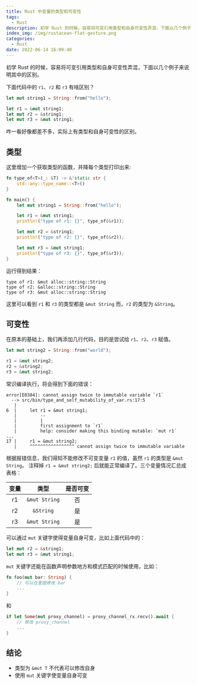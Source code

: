 ```yaml
---
title: Rust 中变量的类型和可变性
tags:
  - Rust
description: 初学 Rust 的时候，容易将可变引用类型和自身可变性弄混，下面以几个例子来说明其中的区别。
index_img: /img/rustacean-flat-gesture.png
categories:
  - Rust
date: 2022-06-14 16:09:40
---
```



初学 Rust 的时候，容易将可变引用类型和自身可变性弄混，下面以几个例子来说明其中的区别。

下面代码中的 `r1`、`r2` 和 `r3` 有啥区别？

```rust
let mut string1 = String::from("hello");

let r1 = &mut string1;
let mut r2 = &string1;
let mut r3 = &mut string1;
```

咋一看好像都差不多，实际上有类型和自身可变性的区别。

## 类型

这里增加一个获取类型的函数，并降每个类型打印出来:

```rust
fn type_of<T>(_: &T) -> &'static str {
    std::any::type_name::<T>()
}

fn main() {
    let mut string1 = String::from("hello");

    let r1 = &mut string1;
    println!("type of r1: {}", type_of(&r1));

    let mut r2 = &string1;
    println!("type of r2: {}", type_of(&r2));

    let mut r3 = &mut string1;
    println!("type of r3: {}", type_of(&r3));
}
```

运行得到结果：

```
type of r1: &mut alloc::string::String
type of r2: &alloc::string::String
type of r3: &mut alloc::string::String
```

这里可以看到 `r1` 和 `r3` 的类型都是 `&mut String` 而，`r2` 的类型为 `&String`。

## 可变性

在原本的基础上，我们再添加几行代码，目的是尝试给 `r1`、`r2`、`r3` 赋值。

```rust
let mut string2 = String::from("world");

r1 = &mut string2;
r2 = &string2;
r3 = &mut string2;
```

常识编译执行，将会得到下面的错误：

```
error[E0384]: cannot assign twice to immutable variable `r1`
  --> src/bin/type_and_self_mutability_of_var.rs:17:5
   |
6  |     let r1 = &mut string1;
   |         --
   |         |
   |         first assignment to `r1`
   |         help: consider making this binding mutable: `mut r1`
...
17 |     r1 = &mut string2;
   |     ^^^^^^^^^^^^^^^^^ cannot assign twice to immutable variable
```

根据报错信息，我们得知不能修改不可变变量 `r1` 的值，虽然 `r1` 的类型是 `&mut String`。
注释掉 `r1 = &mut string2;` 后就能正常编译了。三个变量情况汇总成表格：

| 变量 | 类型 | 是否可变 |
| :-: | :-: | :-: |
| r1 | `&mut String` | 否 |
| r2 | `&String` | 是 |
| r3 | `&mut String` | 是 |

可以通过 `mut` 关键字使得变量自身可变，比如上面代码中的：

```rust
let mut r2 = &string1;
let mut r3 = &mut string1;
```

`mut` 关键字还能在函数声明参数地方和模式匹配的时候使用，比如：

```rust
fn foo(mut bar: String) {
    // 可以在里面修改 bar
    ...
}
```

和

```rust
if let Some(mut proxy_channel) = proxy_channel_rx.recv().await {
    // 修改 proxy_channel
    ...
}
```



## 结论

- 类型为 `&mut T` 不代表可以修改自身
- 使用 `mut` 关键字使变量自身可变
